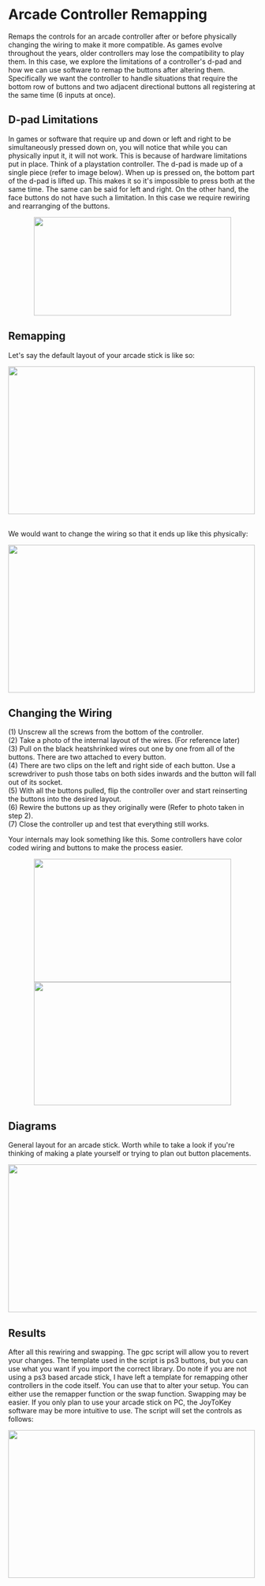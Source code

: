 # Arcade Controller Remapping
Remaps the controls for an arcade controller after or before physically changing the wiring to make it more compatible. As games evolve throughout the years, older controllers may lose the compatibility to play them. In this case, we explore the limitations of a controller's d-pad and how we can use software to remap the buttons after altering them. Specifically we want the controller to handle situations that require the bottom row of buttons and two adjacent directional buttons all registering at the same time (6 inputs at once).

**D-pad Limitations**
----------------------------------------------------------------------------------------------------------------------------
In games or software that require up and down or left and right to be simultaneously pressed down on, you will notice that while you can physically input it, it will not work. This is because of hardware limitations put in place. Think of a playstation controller. The d-pad is made up of a single piece (refer to image below). When up is pressed on, the bottom part of the d-pad is lifted up. This makes it so it's impossible to press both at the same time. The same can be said for left and right. On the other hand, the face buttons do not have such a limitation. In this case we require rewiring and rearranging of the buttons.
<p align="center">
<img src="https://user-images.githubusercontent.com/100814612/158707198-661237d0-d65c-4052-8b89-7404ad52653b.png" width="400" height="200"/><img>
</p>

**Remapping**
----------------------------------------------------------------------------------------------------------------------------
Let's say the default layout of your arcade stick is like so:

<img src="https://user-images.githubusercontent.com/100814612/158709638-01e5cd9a-83e4-4bf4-a63c-d0a1dcb38160.png" width="500" height="300"/><img>&nbsp;&nbsp;

We would want to change the wiring so that it ends up like this physically:

<img src="https://user-images.githubusercontent.com/100814612/158712199-aa7336af-01b7-4d7e-8a2a-8587ea3fcace.png" width="500" height="300"/><img><img>

**Changing the Wiring**
----------------------------------------------------------------------------------------------------------------------------
(1) Unscrew all the screws from the bottom of the controller.  
(2) Take a photo of the internal layout of the wires. (For reference later)  
(3) Pull on the black heatshrinked wires out one by one from all of the buttons. There are two attached to every button.  
(4) There are two clips on the left and right side of each button. Use a screwdriver to push those tabs on both sides inwards and the button will fall out of its socket.  
(5) With all the buttons pulled, flip the controller over and start reinserting the buttons into the desired layout.  
(6) Rewire the buttons up as they originally were (Refer to photo taken in step 2).  
(7) Close the controller up and test that everything still works.

Your internals may look something like this. Some controllers have color coded wiring and buttons to make the process easier.
<p align="center">
<img src="https://user-images.githubusercontent.com/100814612/158708297-8877d16a-f36f-4178-b0f4-851791078aef.png" width="400" height="250"/><img><img src="https://user-images.githubusercontent.com/100814612/158708549-8fec77ae-e9fe-4f44-8eb3-ba622adbac98.png" width="400" height="250"/><img>
</p>

**Diagrams**
----------------------------------------------------------------------------------------------------------------------------
General layout for an arcade stick. Worth while to take a look if you're thinking of making a plate yourself or trying to plan out button placements.

<img src="https://user-images.githubusercontent.com/100814612/158711528-74201d75-06fb-47e5-8c21-66512ab26db4.png" width="600" height="300"/><img><img>

**Results**
----------------------------------------------------------------------------------------------------------------------------
After all this rewiring and swapping. The gpc script will allow you to revert your changes. The template used in the script is ps3 buttons, but you can use what you want if you import the correct library. Do note if you are not using a ps3 based arcade stick, I have left a template for remapping other controllers in the code itself. You can use that to alter your setup. You can either use the remapper function or the swap function. Swapping may be easier. If you only plan to use your arcade stick on PC, the JoyToKey software may be more intuitive to use. The script will set the controls as follows:

<img src="https://user-images.githubusercontent.com/100814612/158712515-f690fbb0-c3fa-478d-8737-38656e1a9d37.png" width="500" height="300"/><img><img>

